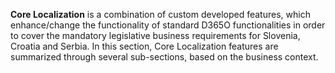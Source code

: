 **Core Localization** is a combination of custom developed features, which enhance/change the functionality of standard D365O functionalities in order to cover the mandatory legislative business requirements for Slovenia, Croatia and Serbia. In this section, Core Localization features are summarized through several sub-sections, based on the business context.